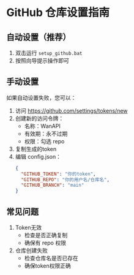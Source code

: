 # GitHub 仓库设置指南

## 自动设置（推荐）
1. 双击运行 `setup_github.bat`
2. 按照向导提示操作即可

## 手动设置
如果自动设置失败，您可以：
1. 访问 https://github.com/settings/tokens/new
2. 创建新的访问令牌：
   - 名称：WanAPI
   - 有效期：永不过期
   - 权限：勾选 repo
3. 复制生成的token
4. 编辑 config.json：
   ```json
   {
     "GITHUB_TOKEN": "你的token",
     "GITHUB_REPO": "你的用户名/仓库名",
     "GITHUB_BRANCH": "main"
   }
   ```

## 常见问题
1. Token无效
   - 检查是否正确复制
   - 确保有 repo 权限
2. 仓库创建失败
   - 检查仓库名是否已存在
   - 确保token权限正确 